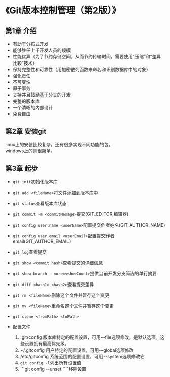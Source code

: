 # 《Git版本控制管理（第2版）》
## 第1章 介绍
* 有助于分布式开发
* 能够胜任上千开发人员的规模
* 性能优异（为了节约存储空间，从而节约传输时间，需要使用“压缩”和“差异比较”技术）
* 保持完整性和可靠性（用加密散列函数来命名和识别数据库中的对象）
* 强化责任
* 不可变性
* 原子事务
* 支持并且鼓励基于分支的开发
* 完整的版本库
* 一个清晰的内部设计
* 免费自由

## 第2章 安装git
linux上的安装比较复杂，还有很多实现不同功能的包。<br>
windows上的则很简单。



## 第3章 起步
* ```git init```初始化版本库
* ```git add <fileName>```将文件添加到版本库中
* ```git status```查看版本库状态
* ```git commit -m <commitMesage>```提交(GIT_EDITOR,编辑器)
* ```git config user.name <userName>```配置提交作者姓名(GIT_AUTHOR_NAME)
* ```git config user.email <userEmail>```配置提交作者email(GIT_AUTHOR_EMAIL)
* ```git log```查看提交
* ```git show <commit hash>```查看提交的详细信息
* ```git show-branch --more=<showCount>```提供当前开发分支简洁的单行摘要
* ```git diff <hash1> <hash2>```查看提交差异
* ```git rm <fileName>```删除这个文件并暂存这个变更
* ```git mv <fileName>```重命名这个文件并暂存这个变更
* ```git clone <fromPath> <toPath>```

* 配置文件
    1. .git/config 版本库特定的配置设置，可用--file选项修改，是默认选项。这些设置拥有最高优先级。
    2. ~/.gitconfig 用户特定的配置设置，可用--global选项修改
    3. /etc/gitconfig 系统范围的配置设置，可用--system选项修改它
    4. ```git config -l```列出所有设置值
    5. ```git config --unset <configName>````移除设置